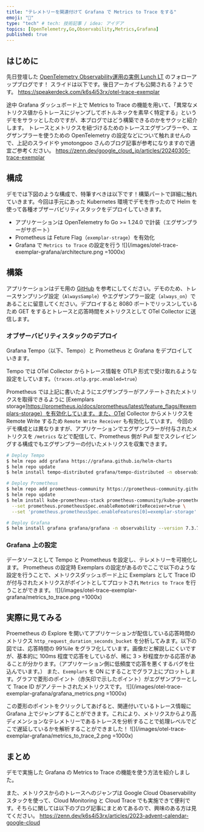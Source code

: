 ```yaml
---
title: "テレメトリーを関連付けて Grafana で Metrics to Trace をする"
emoji: "🎪"
type: "tech" # tech: 技術記事 / idea: アイデア
topics: [OpenTelemetry,Go,Observability,Metrics,Grafana]
published: true
---
```


## はじめに
先日登壇した [OpenTelemetry Observability運用の実例 Lunch LT](https://findy.connpass.com/event/313260/) のフォローアップブログです！
スライドは以下です。後日アーカイブも公開される？ようです。
https://speakerdeck.com/k6s4i53rx/otel-trace-exemplar

途中 Grafana ダッシュボード上で Metrics to Trace の機能を用いて、「異常なメトリクス値からトレースにジャンプしてボトルネックを素早く特定する」というデモをサラッとしたのですが、本ブログではどう構築できるのかをサクッと紹介します。
トレースとメトリクスを紐づけるためのトレースエグザンプラーや、エグザンプラーを使うための OpenTelemetry の設定などについて触れませんので、上記のスライドや ymotongpoo さんのブログ記事が参考になりますので適宜ご参考ください。
https://zenn.dev/google_cloud_jp/articles/20240305-trace-exemplar

## 構成
デモでは下図のような構成で、特筆すべきは以下です！構築パートで詳細に触れていきます。今回は手元にあった Kubernetes 環境でデモを作ったので Helm を使って各種オブザーバビリティスタックをデプロイしていきます。
- アプリケーションは OpenTelemetry fo Go >= 1.24.0 で計装（エグザンプラーがサポート）
- Prometheus は Feture Flag（`exemplar-strage`）を有効化
- Grafana で `Metrics to Trace` の設定を行う
![](/images/otel-trace-exemplar-grafana/architecture.png =1000x)

## 構築
アプリケーションはデモ用の [GitHub](https://github.com/keisukesakasai/otel-findy-demo/tree/main/app) を参考にしてください。デモのため、トレースサンプリング設定（`AlwaysSample`）やエグザンプラー設定（`always_on`）であることに留意してください。デプロイすると 8080 ポートでリッスンしているため GET をするとトレースと応答時間をメトリクスとして OTel Collector に送信します。

### オブザーバビリティスタックのデプロイ
Grafana Tempo（以下、Tempo）と Prometheus と Grafana をデプロイしていきます。

Tempo では OTel Collector からトレース情報を OTLP 形式で受け取れるような設定をしています。（`traces.otlp.grpc.enabled=true`）

Prometheus では上記に書いたようにエグザンプラーがアノテートされたメトリクスを取得できるように [Exemplars storage]https://prometheus.io/docs/prometheus/latest/feature_flags/#exemplars-storage）を有効化しています。また、OTel Collector からメトリクスを Remote Write するため `Remote Write Receiver` も有効化しています。
今回のデモ構成とは異なりますが、アプリケーションでエグザンプラーが付与されたメトリクスを `/metrics` などで配信して、Prometheus 側が Pull 型でスクレイピングする構成でもエグザンプラーの付いたメトリクスを収集できます。
```sh
# Deploy Tempo
$ helm repo add grafana https://grafana.github.io/helm-charts
$ helm repo update
$ helm install tempo-distributed grafana/tempo-distributed -n observability --version 1.9.1 --set traces.otlp.grpc.enabled=true --wait

# Deploy Prometheus
$ helm repo add prometheus-community https://prometheus-community.github.io/helm-charts
$ helm repo update
$ helm install kube-prometheus-stack prometheus-community/kube-prometheus-stack -n observability --version 58.0.0  \
  --set prometheus.prometheusSpec.enableRemoteWriteReceiver=true \
  --set 'prometheus.prometheusSpec.enableFeatures[0]=exemplar-storage' --wait

# Deploy Grafana
$ helm install grafana grafana/grafana -n observability --version 7.3.7 --wait
```

### Grafana 上の設定
データソースとして Tempo と Prometheus を設定し、テレメトリーを可視化します。
Prometheus の設定時 Exemplars の設定があるのでここで以下のような設定を行うことで、メトリクスダッシュボード上に Exemplars として Trace ID が付与されたメトリクスがポイントとしてプロットされ `Metrics to Trace` を行うことができます。
![](/images/otel-trace-exemplar-grafana/metrics_to_trace.png =1000x)

## 実際に見てみる
Proemetheus の Explore を開いてアプリケーションが配信している応答時間のメトリクス `http_request_duration_seconds_bucket` を分析してみます。以下の図では、応答時間の 99%ile をグラフ化しています。画像だと解説しにくいですが、基本的に 100ms 程度で応答をしているが、稀に 3 > 秒程度かかる応答があることが分かります。（アプリケーション側に低頻度で応答を悪くするバグを仕込んでいます。）
また、`Exemplars` を ON にすることでグラフ上にプロットします。グラフで菱形のポイント（赤矢印で示したポイント）がエグザンプラーとして Trace ID がアノテートされたメトリクスです。
![](/images/otel-trace-exemplar-grafana/grafana_metrics.png =1000x)

この菱形のポイントをクリックしてあげると、関連付いているトレース情報に Grafana 上でジャンプすることができます。これにより、メトリクスからより高ディメンションなテレメトリーであるトレースを分析することで処理レベルでどこで遅延しているかを解析することができました！
![](/images/otel-trace-exemplar-grafana/metrics_to_trace_2.png =1000x)

## まとめ
デモで実施した Grafana の Metrics to Trace の機能を使う方法を紹介しました。

また、メトリクスからのトレースへのジャンプは Google Cloud Obaservability スタックを使って、Cloud Monitoring と Cloud Trace でも実施できて便利です。そちらに関しては以下のブログ記事にまとめてあるので、興味のある方は見てください。
https://zenn.dev/k6s4i53rx/articles/2023-advent-calendar-google-cloud